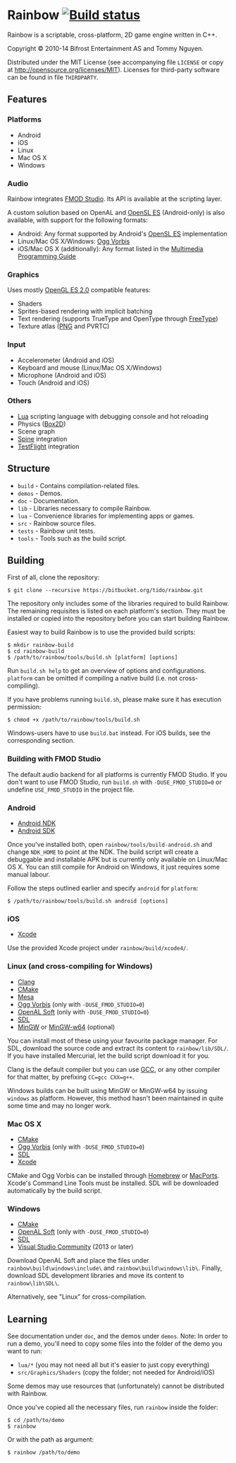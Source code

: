 # Rainbow [![Build status](https://ci.appveyor.com/api/projects/status/oajtxwu9d9lrayk0?svg=true)](https://ci.appveyor.com/project/Tommy/rainbow)

Rainbow is a scriptable, cross-platform, 2D game engine written in C++.

Copyright &copy; 2010-14 Bifrost Entertainment AS and Tommy Nguyen.

Distributed under the MIT License (see accompanying file `LICENSE` or copy at
http://opensource.org/licenses/MIT). Licenses for third-party software can be
found in file `THIRDPARTY`.

## Features

### Platforms

- Android
- iOS
- Linux
- Mac OS X
- Windows

### Audio

Rainbow integrates [FMOD Studio](http://www.fmod.org/). Its API is available at
the scripting layer.

A custom solution based on OpenAL and
[OpenSL ES](http://www.khronos.org/opensles/) (Android-only) is also available,
with support for the following formats:

- Android: Any format supported by Android's
  [OpenSL ES](http://www.khronos.org/opensles/) implementation
- Linux/Mac OS X/Windows: [Ogg Vorbis](http://www.vorbis.com/)
- iOS/Mac OS X (additionally): Any format listed in the
  [Multimedia Programming Guide](https://developer.apple.com/library/ios/documentation/AudioVideo/Conceptual/MultimediaPG/UsingAudio/UsingAudio.html#//apple_ref/doc/uid/TP40009767-CH2-SW33)

### Graphics

Uses mostly [OpenGL ES 2.0](http://www.khronos.org/opengles/2_X/) compatible
features:

- Shaders
- Sprites-based rendering with implicit batching
- Text rendering (supports TrueType and OpenType through
  [FreeType](http://www.freetype.org/))
- Texture atlas ([PNG](http://www.libpng.org/pub/png/) and PVRTC)

### Input

- Accelerometer (Android and iOS)
- Keyboard and mouse (Linux/Mac OS X/Windows)
- Microphone (Android and iOS)
- Touch (Android and iOS)

### Others

- [Lua](http://www.lua.org/) scripting language with debugging console and hot
  reloading
- Physics ([Box2D](http://box2d.org/))
- Scene graph
- [Spine](http://esotericsoftware.com/) integration
- [TestFlight](https://testflightapp.com/) integration

## Structure

- `build` - Contains compilation-related files.
- `demos` - Demos.
- `doc` - Documentation.
- `lib` - Libraries necessary to compile Rainbow.
- `lua` - Convenience libraries for implementing apps or games.
- `src` - Rainbow source files.
- `tests` - Rainbow unit tests.
- `tools` - Tools such as the build script.

## Building

First of all, clone the repository:

	$ git clone --recursive https://bitbucket.org/tido/rainbow.git

The repository only includes some of the libraries required to build Rainbow.
The remaining requisites is listed on each platform's section. They must be
installed or copied into the repository before you can start building Rainbow.

Easiest way to build Rainbow is to use the provided build scripts:

	$ mkdir rainbow-build
	$ cd rainbow-build
	$ /path/to/rainbow/tools/build.sh [platform] [options]

Run `build.sh help` to get an overview of options and configurations. `platform`
can be omitted if compiling a native build (i.e. not cross-compiling).

If you have problems running `build.sh`, please make sure it has execution
permission:

	$ chmod +x /path/to/rainbow/tools/build.sh

Windows-users have to use `build.bat` instead. For iOS builds, see the
corresponding section.

### Building with FMOD Studio

The default audio backend for all platforms is currently FMOD Studio. If you
don't want to use FMOD Studio, run `build.sh` with `-DUSE_FMOD_STUDIO=0` or
undefine `USE_FMOD_STUDIO` in the project file.

### Android

- [Android NDK](http://developer.android.com/tools/sdk/ndk/)
- [Android SDK](http://developer.android.com/sdk/)

Once you've installed both, open `rainbow/tools/build-android.sh` and change
`NDK_HOME` to point at the NDK. The build script will create a debuggable and
installable APK but is currently only available on Linux/Mac OS X. You can still
compile for Android on Windows, it just requires some manual labour.

Follow the steps outlined earlier and specify `android` for `platform`:

	$ /path/to/rainbow/tools/build.sh android [options]

### iOS

- [Xcode](https://itunes.apple.com/no/app/xcode/id497799835?mt=12)

Use the provided Xcode project under `rainbow/build/xcode4/`.

### Linux (and cross-compiling for Windows)

- [Clang](http://clang.llvm.org/)
- [CMake](http://www.cmake.org/)
- [Mesa](http://www.mesa3d.org/)
- [Ogg Vorbis](http://www.vorbis.com/) (only with `-DUSE_FMOD_STUDIO=0`)
- [OpenAL Soft](http://kcat.strangesoft.net/openal.html) (only with
  `-DUSE_FMOD_STUDIO=0`)
- [SDL](http://libsdl.org/)
- [MinGW](http://www.mingw.org/) or
  [MinGW-w64](http://mingw-w64.sourceforge.net/) (optional)

You can install most of these using your favourite package manager. For SDL,
download the source code and extract its content to `rainbow/lib/SDL/`. If you
have installed Mercurial, let the build script download it for you.

Clang is the default compiler but you can use [GCC](http://gcc.gnu.org/), or any
other compiler for that matter, by prefixing `CC=gcc CXX=g++`.

Windows builds can be built using MinGW or MinGW-w64 by issuing `windows` as
platform. However, this method hasn't been maintained in quite some time and may
no longer work.

### Mac OS X

- [CMake](http://www.cmake.org/)
- [Ogg Vorbis](http://www.vorbis.com/) (only with `-DUSE_FMOD_STUDIO=0`)
- [SDL](http://libsdl.org/)
- [Xcode](https://itunes.apple.com/no/app/xcode/id497799835?mt=12)

CMake and Ogg Vorbis can be installed through [Homebrew](http://brew.sh/) or
[MacPorts](http://www.macports.org/). Xcode's Command Line Tools must be
installed. SDL will be downloaded automatically by the build script.

### Windows

- [CMake](http://www.cmake.org/)
- [OpenAL Soft](http://kcat.strangesoft.net/openal.html) (only with
  `-DUSE_FMOD_STUDIO=0`)
- [SDL](http://libsdl.org/)
- [Visual Studio Community](http://www.visualstudio.com/en-us/products/visual-studio-community-vs)
  (2013 or later)

Download OpenAL Soft and place the files under `rainbow\build\windows\include\`
and `rainbow\build\windows\lib\`. Finally, download SDL development libraries
and move its content to `rainbow\lib\SDL\`.

Alternatively, see "Linux" for cross-compilation.

## Learning

See documentation under `doc`, and the demos under `demos`. Note: In order to
run a demo, you'll need to copy some files into the folder of the demo you want
to run:

- `lua/*` (you may not need all but it's easier to just copy everything)
- `src/Graphics/Shaders` (copy the folder; not needed for Android/iOS)

Some demos may use resources that (unfortunately) cannot be distributed with
Rainbow.

Once you've copied all the necessary files, run `rainbow` inside the folder:

	$ cd /path/to/demo
	$ rainbow

Or with the path as argument:

	$ rainbow /path/to/demo
